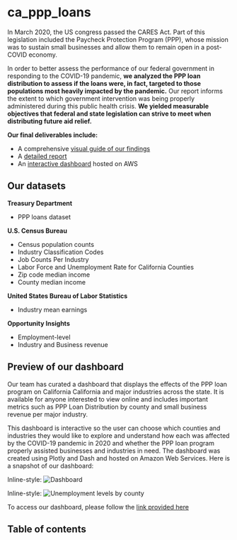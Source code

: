 # ca_ppp_loans

In March 2020, the US congress passed the CARES Act. Part of this legislation included the Paycheck Protection Program (PPP), whose mission was to sustain small businesses and allow them to remain open in a post-COVID economy. 

In order to better assess the performance of our federal government in responding to the COVID-19 pandemic, **we analyzed the PPP loan distribution to assess if the loans were, in fact, targeted to those populations most heavily impacted by the pandemic.** Our report informs the extent to which government intervention was being properly administered during this public health crisis. **We yielded measurable objectives that federal and state legislation can strive to meet when distributing future aid relief.**

**Our final deliverables include:**
- A comprehensive [visual guide of our findings](https://docs.google.com/document/d/1yqZzirV9d23zAgZrgDfZzDlaTn6x5X9lpHxcg4Tl1L0/edit?usp=sharing)
- A [detailed report](https://docs.google.com/document/d/1yqZzirV9d23zAgZrgDfZzDlaTn6x5X9lpHxcg4Tl1L0/edit?usp=sharing)
- An [interactive dashboard](http://18.222.209.120:8080/?fbclid=IwAR1A4-_17NnBhEWbGthVRnuOzLuBsidrD47G8nWxhtM3UMRUU-vWZT_ifHw) hosted on AWS

## Our datasets

**Treasury Department**
- PPP loans dataset

**U.S. Census Bureau**
- Census population counts
- Industry Classification Codes
- Job Counts Per Industry
- Labor Force and Unemployment Rate for California Counties
- Zip code median income
- County median income

**United States Bureau of Labor Statistics**
- Industry mean earnings

**Opportunity Insights**
- Employment-level
- Industry and Business revenue

## Preview of our dashboard

Our team has curated a dashboard that displays the effects of the PPP loan program on California California and major industries across the state. It is available for anyone interested to view online and includes important metrics such as PPP Loan Distribution by county and small business revenue per major industry. 

This dashboard is interactive so the user can choose which counties and industries they would like to explore and understand how each was affected by the COVID-19 pandemic in 2020 and whether the PPP loan program properly assisted businesses and industries in need. The dashboard was created using Plotly and Dash and hosted on Amazon Web Services. Here is a snapshot of our dashboard:

Inline-style: 
![Dashboard](https://drive.google.com/file/d/1M6BGcb3NyKa3o9CGICommslvCoRWsnFb/view?usp=sharing)

Inline-style: 
![Unemployment levels by county](https://drive.google.com/file/d/17DTgsDDLn01LQ2lAZu0SeAjLH0WREOMz/view?usp=sharing)


To access our dashboard, please follow the [link provided here](http://18.222.209.120:8080/?fbclid=IwAR1A4-_17NnBhEWbGthVRnuOzLuBsidrD47G8nWxhtM3UMRUU-vWZT_ifHw)


## Table of contents
